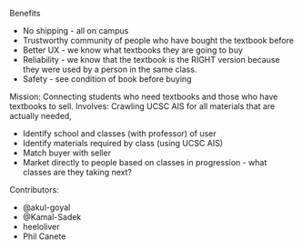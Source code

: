 Benefits
- No shipping - all on campus
- Trustworthy community of people who have bought the textbook before
- Better UX - we know what textbooks they are going to buy
- Reliability - we know that the textbook is the RIGHT version because they were used by a person in the same class.
- Safety - see condition of book before buying

Mission: Connecting students who need textbooks and those who have textbooks to sell.
Involves: Crawling UCSC AIS for all materials that are actually needed,

- Identify school and classes (with professor) of user
- Identify materials required by class (using UCSC AIS)
- Match buyer with seller
- Market directly to people based on classes in progression - what classes are they taking next?

Contributors:
- @akul-goyal
- @Kamal-Sadek
- heeloliver
- Phil Canete
